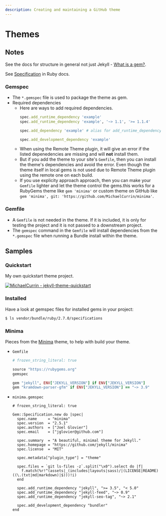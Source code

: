```yaml
---
description: Creating and maintaining a GitHub theme
---
```

# Themes

## Notes

See the docs for structure in general not just Jekyll - [What is a gem?](https://guides.rubygems.org/what-is-a-gem/).

See [Specification](https://ruby-doc.org/stdlib-2.7.0/libdoc/rubygems/rdoc/Gem/Specification.html) in Ruby docs.

### Gemspec

- The `*.gemspec` file is used to package the theme as gem.
- Required dependencies
    - Here are ways to add required dependencies.
        ```ruby
        spec.add_runtime_dependency 'example'
        spec.add_runtime_dependency 'example', '~> 1.1', '>= 1.1.4'

        spec.add_dependency 'example' # alias for add_runtime_dependency

        spec.add_development_dependency 'example'
        ```
    - When using the Remote Theme plugin, it will give an error if the listed depenedencies are missing and will **not** install them.
    - But if you add the theme to your site's `Gemfile`, then you can install the theme's dependencies and avoid the error. Even though the theme itself in local gems is not used due to Remote Theme plugin using the remote one on each build.
    - If you use explicity approach approach, then you can make your `Gemfile` lighter and let the theme control the gems.this works for a RubyGems theme like `gem 'minima'` or custom theme on GitHub like `gem 'minima', git: 'https://github.com/MichaelCurrin/minima'`.


### Gemfile

- A `Gemfile` is not needed in the theme. If it is included, it is only for testing the project and it is not passed to a downstream project.
- The `gemspec` command in the `Gemfile` will install dependencies from the `*.gemspec` file when running a Bundle install within the theme.


## Samples

### Quickstart

My own quickstart theme project.

[![MichaelCurrin - jekyll-theme-quickstart](https://img.shields.io/static/v1?label=MichaelCurrin&message=jekyll-theme-quickstart&color=blue&logo=github)](https://github.com/MichaelCurrin/jekyll-theme-quickstart)

### Installed

Have a look at gemspec files for installed gems in your project:

```sh
$ ls vendor/bundle/ruby/2.7.0/specifications
```

### Minima

Pieces from the [Minima](https://github.com/jekyll/minima) theme, to help with build your theme.

- `Gemfile`
    ```ruby
    # frozen_string_literal: true

    source "https://rubygems.org"
    gemspec

    gem "jekyll", ENV["JEKYLL_VERSION"] if ENV["JEKYLL_VERSION"]
    gem "kramdown-parser-gfm" if ENV["JEKYLL_VERSION"] == "~> 3.9"
    ```
- `minima.gemspec`
    ```
    # frozen_string_literal: true

    Gem::Specification.new do |spec|
      spec.name     = "minima"
      spec.version  = "2.5.1"
      spec.authors  = ["Joel Glovier"]
      spec.email    = ["jglovier@github.com"]

      spec.summary  = "A beautiful, minimal theme for Jekyll."
      spec.homepage = "https://github.com/jekyll/minima"
      spec.license  = "MIT"

      spec.metadata["plugin_type"] = "theme"

      spec.files = `git ls-files -z`.split("\x0").select do |f|
        f.match(%r!^(assets|_(includes|layouts|sass)/|(LICENSE|README)((\.(txt|md|markdown)|$)))!i)
      end

      spec.add_runtime_dependency "jekyll", ">= 3.5", "< 5.0"
      spec.add_runtime_dependency "jekyll-feed", "~> 0.9"
      spec.add_runtime_dependency "jekyll-seo-tag", "~> 2.1"

      spec.add_development_dependency "bundler"
    end
    ```
